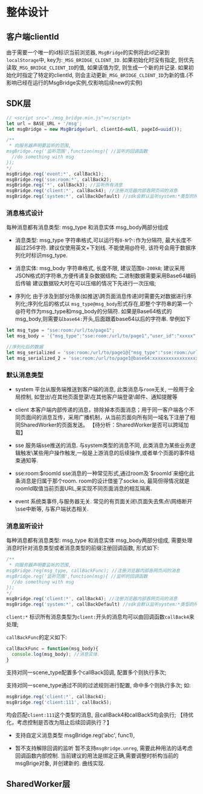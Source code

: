 # 整体设计

## 客户端clientId
由于需要一个唯一的id标识当前浏览器, `MsgBridge`的实例将此id记录到`localStorage`中, key为:`_MSG_BRIDGE_CLIENT_ID`. 如果初始化时没有指定, 则优先读取`_MSG_BRIDGE_CLIENT_ID`的值, 如果该值为空, 则生成一个新的并记录.
如果初始化时指定了特定的clientId, 则会主动更新`_MSG_BRIDGE_CLIENT_ID`为新的值.(不影响已经在运行的MsgBridge实例,仅影响后续new的实例)


## SDK层

```javascript
// <script src="./msg_bridge.min.js"></script>
let url = BASE_URL + '/msg';
let msgBridge = new MsgBridge(url, clientId=null, pageId=uuid());

/**
 * 向服务器声明要监听的范围,
msgBridge.reg('监听范围',function(msg){ //监听的回调函数
  //do something with msg
});
*/
msgBridge.reg('event:*', callBack1);
msgBridge.reg('sse:room:*', callBack2);
msgBridge.reg('*', callBack3); //监听所有消息
msgBridge.reg('client:*', callBack4); //注册浏览器内部各网页间的消息
msgBridge.reg('system:*', callBackDefault) //sdk会默认监听system:*类型的所有消息,无需业务层面处理,此函数在new完毕后自动执行
```

### 消息格式设计
每种消息都有消息类型: msg_type 和消息实体 msg_body两部分组成 

* 消息类型: msg_type
字符串格式,可以运行有`0-N`个`:`作为分隔符, 最大长度不超过256字符. 建议仅使用英文+下划线.
不能使用@符号, 该符号会用于数据序列化时标识msg_type.

* 消息实体: msg_body
字符串格式, 长度不限, 建议范围`0-200kB`; 建议采用JSON格式的字符串,方便传递复杂数据结构;
二进制数据需要采用Base64编码后传输
建议数据较大时在可以压缩的情况下先进行一次压缩;

* 序列化
由于涉及到部分场景(如推送\跨页面消息传递)时需要先对数据进行序列化;序列化后的格式以 `msg_type@msg_body`形式存在,即整个字符串的第一个@符号作为msg_type和msg_body的分隔符.
如果是Base64格式的msg_body,则需要以`base64:`开头,后面跟着base64以后的字符串.
举例如下
```javascript
let msg_type = "sse:room:/url/to/page1";
let msg_body = '{"msg_type":"sse:room:/url/to/page1","user_id":"xxxxx","action_type":"1111","list":[1,2,3]}';

//序列化后的数据
let msg_serialized = 'sse:room:/url/to/page1@{"msg_type":"sse:room:/url/to/page1","user_id":"xxxxx","action_type":"1111","list":[1,2,3]}';
let msg_serialized_2 = 'sse:room:/url/to/page1@base64:xxxxxxxxxxxxxxxxxxxxxxx';
```


### 默认消息类型
* system
平台从服务端推送到客户端的消息, 此类消息与`room`无关, 一般用于全局控制, 如登出\在其他页面登录\在其他客户端登录\邮件、通知提醒等

* client
本客户端内部传递的消息，排除掉本页面消息；用于同一客户端各个不同页面间的消息互传，采用广播机制，从当前页面向所有同一域名下注册了相同SharedWorker的页面发送。
【待分析：SharedWorker是否可以跨域加载】

* sse
服务端sse推送的消息. 与system类型的消息不同, 此类消息为某些业务逻辑触发\某些用户操作触发,一般是上游消息的后续操作,或者单个页面的事件结束通知等.

* sse:room:$roomId
sse消息的一种常见形式,通过room及`$roomId`来细化此条消息是归属于那个room. room的设计借鉴了socke.io, 最简但得情况就是roomId取值当前页面URL,来实现不同页面消息的相互隔离.

* event
系统类事件,与服务器无关. 常见的有页面关闭\页面失去焦点\网络断开\sse中断等, 与客户端状态相关.


### 消息监听设计

每种消息都有消息类型: msg_type 和消息实体 msg_body两部分组成, 需要处理消息时针对消息类型或者消息类型的前缀注册回调函数, 形式如下:
```javascript
/**
 * 向服务器声明要监听的范围,
msgBridge.reg(msg_type, callBackFunc); //注册浏览器内部各网页间的消息
msgBridge.reg('监听范围',function(msg){ //监听的回调函数
  //do something with msg
});
*/
msgBridge.reg('client:*', callBack4); //注册浏览器内部各网页间的消息
msgBridge.reg('system:*', callBackDefault) //sdk会默认监听system:*类型的所有消息,无需业务层面处理,此函数在new完毕后自动执行
```

`client:*` 标识所有消息类型为`client:`开头的消息均可以由回调函数`callBack4`来处理;

`callBackFunc`的定义如下:
```javascript
callBackFunc = function(msg_body){
  console.log(msg_body); //消息实体.
}
```

支持对同一scene_type配置多个callBack回调, 配置多个则执行多次;

支持对同一scene_type通过不同的过滤规则进行配置, 命中多个则执行多次; 如:
```javascript
msgBridge.reg('client:*', callBack4);
msgBridge.reg('client:111', callBack5);
```
均会匹配`client:111`这个类型的消息, 且callBack4和callBack5均会执行; 【待优化，考虑控制是否改为阻止后续回调执行？】

* 支持自定义消息类型
msgBridge.reg('abc', func1), 

* 暂不支持解除回调的监听
暂不支持`msgBridge.unreg`, 需要此种用法的话考虑回调函数内部控制. 当前建议的用法是绑定正确,需要调整时析构当前的msgBrige对象, 并创建新的. 曲线实现.

## SharedWorker层

